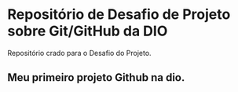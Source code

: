 # Repositório de Desafio de Projeto sobre Git/GitHub da DIO 
Repositório crado para o Desafio do Projeto.


## Meu primeiro projeto Github na dio.

